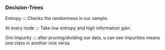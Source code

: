 ### Decision-Trees


Entropy :::
      Checks the randomness in our sample.
      
At every node :::
      Take low entropy and high information gain.
      
Gini Impurity :::
    after pruning/dividing our data, u can see impurities means one class in another vice versa.
